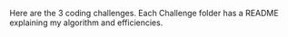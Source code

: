 
Here are the 3 coding challenges. Each Challenge folder has a README explaining my algorithm and efficiencies.
